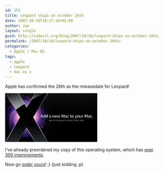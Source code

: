```yaml
---
id: 153
title: Leopard ships on october 26th
date: 2007-10-16T18:17:14+02:00
author: Jan
layout: single
guid: http://sadevil.org/blog/2007/10/16/leopard-ships-on-october-26th/
permalink: /2007/10/16/leopard-ships-on-october-26th/
categories:
  - Apple / Mac OS
tags:
  - apple
  - leopard
  - mac os x
---
```

Apple has confirmed the 26th as the releasedate for Leopard!

<a href="http://www.apple.com/macosx/" target="_blank"><img title="Mac OS X - Arriving 26th!" src="/assets/images/2007/10/leopard-arriving-1026-hero-20071016.jpg" alt="Mac OS X - Arriving 26th!" width="60%" /></a>

I&#8217;ve already preordered my copy of this operating system, which has <a href="http://www.apple.com/macosx/features/300.html" target="_blank">over 300 improvements</a>.

Now go <a href="http://store.apple.com/Catalog/US/Images/intlstoreroutingpage.html?cid=AOSA10000022132" target="_blank">order yours</a>! ;) (just kidding ;p)